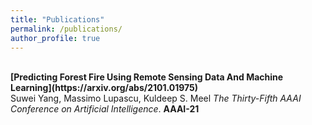 ```yaml
---
title: "Publications"
permalink: /publications/
author_profile: true
---
```


<br>
<b>[Predicting Forest Fire Using Remote Sensing Data And Machine Learning](https://arxiv.org/abs/2101.01975)</b><br>
Suwei Yang, Massimo Lupascu, Kuldeep S. Meel
<i>The Thirty-Fifth AAAI Conference on Artificial Intelligence</i>. <b>AAAI-21</b>
